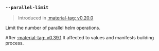 ### `--parallel-limit`

> Introduced in [:material-tag: v0.20.0](https://github.com/helmwave/helmwave/releases/tag/v0.20.0)
 

Limit the number of parallel helm operations.


After [:material-tag: v0.39.1](https://github.com/helmwave/helmwave/releases/tag/v0.39.1) 
It affected to values and manifests building process.
 